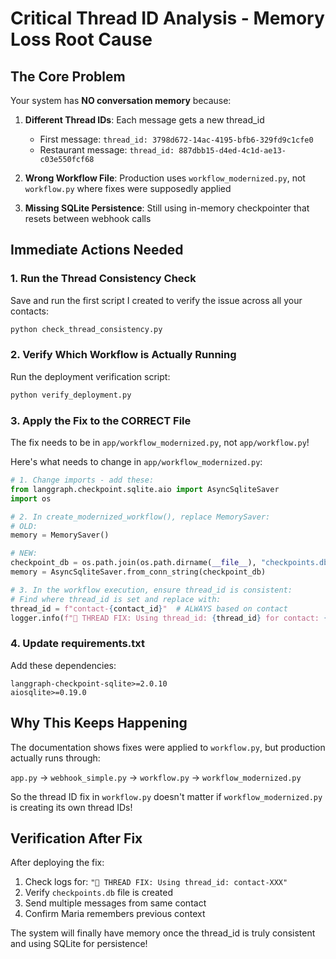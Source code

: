 # Critical Thread ID Analysis - Memory Loss Root Cause

## The Core Problem

Your system has **NO conversation memory** because:

1. **Different Thread IDs**: Each message gets a new thread_id
   - First message: `thread_id: 3798d672-14ac-4195-bfb6-329fd9c1cfe0`
   - Restaurant message: `thread_id: 887dbb15-d4ed-4c1d-ae13-c03e550fcf68`

2. **Wrong Workflow File**: Production uses `workflow_modernized.py`, not `workflow.py` where fixes were supposedly applied

3. **Missing SQLite Persistence**: Still using in-memory checkpointer that resets between webhook calls

## Immediate Actions Needed

### 1. Run the Thread Consistency Check
Save and run the first script I created to verify the issue across all your contacts:
```bash
python check_thread_consistency.py
```

### 2. Verify Which Workflow is Actually Running
Run the deployment verification script:
```bash
python verify_deployment.py
```

### 3. Apply the Fix to the CORRECT File
The fix needs to be in `app/workflow_modernized.py`, not `app/workflow.py`!

Here's what needs to change in `app/workflow_modernized.py`:

```python
# 1. Change imports - add these:
from langgraph.checkpoint.sqlite.aio import AsyncSqliteSaver
import os

# 2. In create_modernized_workflow(), replace MemorySaver:
# OLD:
memory = MemorySaver()

# NEW:
checkpoint_db = os.path.join(os.path.dirname(__file__), "checkpoints.db")
memory = AsyncSqliteSaver.from_conn_string(checkpoint_db)

# 3. In the workflow execution, ensure thread_id is consistent:
# Find where thread_id is set and replace with:
thread_id = f"contact-{contact_id}"  # ALWAYS based on contact
logger.info(f"🔧 THREAD FIX: Using thread_id: {thread_id} for contact: {contact_id}")
```

### 4. Update requirements.txt
Add these dependencies:
```
langgraph-checkpoint-sqlite>=2.0.10
aiosqlite>=0.19.0
```

## Why This Keeps Happening

The documentation shows fixes were applied to `workflow.py`, but production actually runs through:

`app.py` → `webhook_simple.py` → `workflow.py` → `workflow_modernized.py`

So the thread ID fix in `workflow.py` doesn't matter if `workflow_modernized.py` is creating its own thread IDs!

## Verification After Fix

After deploying the fix:

1. Check logs for: `"🔧 THREAD FIX: Using thread_id: contact-XXX"`
2. Verify `checkpoints.db` file is created
3. Send multiple messages from same contact
4. Confirm Maria remembers previous context

The system will finally have memory once the thread_id is truly consistent and using SQLite for persistence!